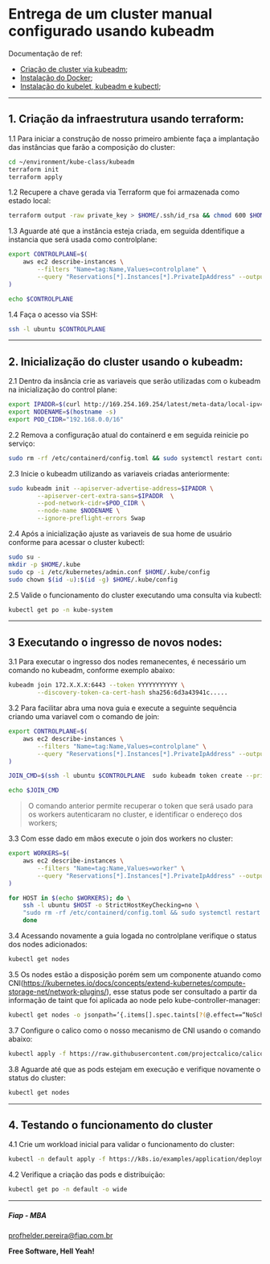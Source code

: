 # Entrega de um cluster manual configurado usando kubeadm

Documentação de ref: 

- [Criação de cluster via kubeadm](https://kubernetes.io/docs/setup/production-environment/tools/kubeadm/create-cluster-kubeadm/);
- [Instalação do Docker](https://docs.docker.com/engine/install/ubuntu/);
- [Instalação do kubelet, kubeadm e kubectl](https://kubernetes.io/docs/tasks/tools/install-kubectl-linux/#install-using-native-package-management);

---

## 1. Criação da infraestrutura usando terraform: 

1.1 Para iniciar a construção de nosso primeiro ambiente faça a implantação das instâncias que farão a composição do cluster:

```sh
cd ~/environment/kube-class/kubeadm
terraform init
terraform apply
```

1.2 Recupere a chave gerada via Terraform que foi armazenada como estado local:

```sh
terraform output -raw private_key > $HOME/.ssh/id_rsa && chmod 600 $HOME/.ssh/id_rsa
```

1.3 Aguarde até que a instância esteja criada, em seguida ddentifique a instancia que será usada como controlplane:
```sh
export CONTROLPLANE=$(
    aws ec2 describe-instances \
        --filters "Name=tag:Name,Values=controlplane" \
        --query "Reservations[*].Instances[*].PrivateIpAddress" --output text
)

echo $CONTROLPLANE
```

1.4 Faça o acesso via SSH:

```sh 
ssh -l ubuntu $CONTROLPLANE
```
---

## 2. Inicialização do cluster usando o kubeadm:

2.1 Dentro da insância crie as variaveis que serão utilizadas com o kubeadm na inicialização do control plane:

```sh
export IPADDR=$(curl http://169.254.169.254/latest/meta-data/local-ipv4)
export NODENAME=$(hostname -s)
export POD_CIDR="192.168.0.0/16"
```

2.2 Remova a configuração atual do containerd e em seguida reinicie po serviço:
```sh
sudo rm -rf /etc/containerd/config.toml && sudo systemctl restart containerd
```

2.3 Inicie o kubeadm utilizando as variaveis criadas anteriormente:
```sh
sudo kubeadm init --apiserver-advertise-address=$IPADDR \
        --apiserver-cert-extra-sans=$IPADDR  \
        --pod-network-cidr=$POD_CIDR \
        --node-name $NODENAME \
        --ignore-preflight-errors Swap
```

2.4 Após a inicialização ajuste as variaveis de sua home de usuário conforme para acessar o cluster kubectl:
```sh
sudo su -
mkdir -p $HOME/.kube
sudo cp -i /etc/kubernetes/admin.conf $HOME/.kube/config
sudo chown $(id -u):$(id -g) $HOME/.kube/config
```

2.5 Valide o funcionamento do cluster executando uma consulta via kubectl:
```sh
kubectl get po -n kube-system
```
---

## 3 Executando o ingresso de novos nodes:

3.1 Para executar o ingresso dos nodes remanecentes, é necessário um comando no kubeadm, conforme exemplo abaixo:
```sh
kubeadm join 172.X.X.X:6443 --token YYYYYYYYYYY \
        --discovery-token-ca-cert-hash sha256:6d3a43941c..... 
```

3.2 Para facilitar abra uma nova guia e execute a seguinte sequência criando uma variavel com o comando de join:

```sh
export CONTROLPLANE=$(
    aws ec2 describe-instances \
        --filters "Name=tag:Name,Values=controlplane" \
        --query "Reservations[*].Instances[*].PrivateIpAddress" --output text
)

JOIN_CMD=$(ssh -l ubuntu $CONTROLPLANE  sudo kubeadm token create --print-join-command)

echo $JOIN_CMD
```

> O comando anterior permite recuperar o token que será usado para os workers autenticaram no cluster, e identificar o endereço dos workers;

3.3 Com esse dado em mãos execute o join dos workers no cluster:

```sh
export WORKERS=$(
    aws ec2 describe-instances \
        --filters "Name=tag:Name,Values=worker" \
        --query "Reservations[*].Instances[*].PrivateIpAddress" --output text
)

for HOST in $(echo $WORKERS); do \
    ssh -l ubuntu $HOST -o StrictHostKeyChecking=no \
    "sudo rm -rf /etc/containerd/config.toml && sudo systemctl restart containerd && sudo $JOIN_CMD"; \
    done
```

3.4 Acessando novamente a guia logada no controlplane verifique o status dos nodes adicionados:

```sh
kubectl get nodes
```

3.5 Os nodes estão a disposição porém sem um componente atuando como CNI(https://kubernetes.io/docs/concepts/extend-kubernetes/compute-storage-net/network-plugins/), esse status pode ser consultado a partir da informação de taint que foi aplicada ao node pelo kube-controller-manager:

```sh
kubectl get nodes -o jsonpath=’{.items[].spec.taints[?(@.effect==“NoSchedule”)].effect}{"\t"}{.items[].metadata.name}’ | cut -f 2,3
```

3.7 Configure o calico como o nosso mecanismo de CNI usando o comando abaixo:
```sh
kubectl apply -f https://raw.githubusercontent.com/projectcalico/calico/v3.25.0/manifests/calico.yaml
```

3.8 Aguarde até que as pods estejam em execução e verifique novamente o status do cluster:

```sh
kubectl get nodes
```

---

## 4. Testando o funcionamento do cluster

4.1 Crie um workload inicial para validar o funcionamento do cluster:
```sh
kubectl -n default apply -f https://k8s.io/examples/application/deployment.yaml
```

4.2 Verifique a criação das pods e distribuição:
```sh
kubectl get po -n default -o wide
```

---

##### Fiap - MBA
profhelder.pereira@fiap.com.br

**Free Software, Hell Yeah!**